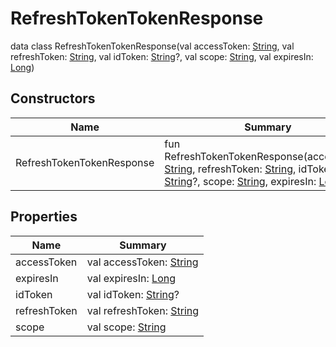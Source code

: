 # RefreshTokenTokenResponse

data class RefreshTokenTokenResponse(val accessToken: [String](https://kotlinlang.org/api/latest/jvm/stdlib/kotlin/-string/index.html), val refreshToken: [String](https://kotlinlang.org/api/latest/jvm/stdlib/kotlin/-string/index.html), val idToken: [String](https://kotlinlang.org/api/latest/jvm/stdlib/kotlin/-string/index.html)?, val scope: [String](https://kotlinlang.org/api/latest/jvm/stdlib/kotlin/-string/index.html), val expiresIn: [Long](https://kotlinlang.org/api/latest/jvm/stdlib/kotlin/-long/index.html))

## Constructors

| Name                      | Summary                                                                                                                                                                                                                                                                                                                                                                                                                                                                                                    |
| ------------------------- | ---------------------------------------------------------------------------------------------------------------------------------------------------------------------------------------------------------------------------------------------------------------------------------------------------------------------------------------------------------------------------------------------------------------------------------------------------------------------------------------------------------- |
| RefreshTokenTokenResponse | fun RefreshTokenTokenResponse(accessToken: [String](https://kotlinlang.org/api/latest/jvm/stdlib/kotlin/-string/index.html), refreshToken: [String](https://kotlinlang.org/api/latest/jvm/stdlib/kotlin/-string/index.html), idToken: [String](https://kotlinlang.org/api/latest/jvm/stdlib/kotlin/-string/index.html)?, scope: [String](https://kotlinlang.org/api/latest/jvm/stdlib/kotlin/-string/index.html), expiresIn: [Long](https://kotlinlang.org/api/latest/jvm/stdlib/kotlin/-long/index.html)) |

## Properties

| Name         | Summary                                                                                            |
| ------------ | -------------------------------------------------------------------------------------------------- |
| accessToken  | val accessToken: [String](https://kotlinlang.org/api/latest/jvm/stdlib/kotlin/-string/index.html)  |
| expiresIn    | val expiresIn: [Long](https://kotlinlang.org/api/latest/jvm/stdlib/kotlin/-long/index.html)        |
| idToken      | val idToken: [String](https://kotlinlang.org/api/latest/jvm/stdlib/kotlin/-string/index.html)?     |
| refreshToken | val refreshToken: [String](https://kotlinlang.org/api/latest/jvm/stdlib/kotlin/-string/index.html) |
| scope        | val scope: [String](https://kotlinlang.org/api/latest/jvm/stdlib/kotlin/-string/index.html)        |
